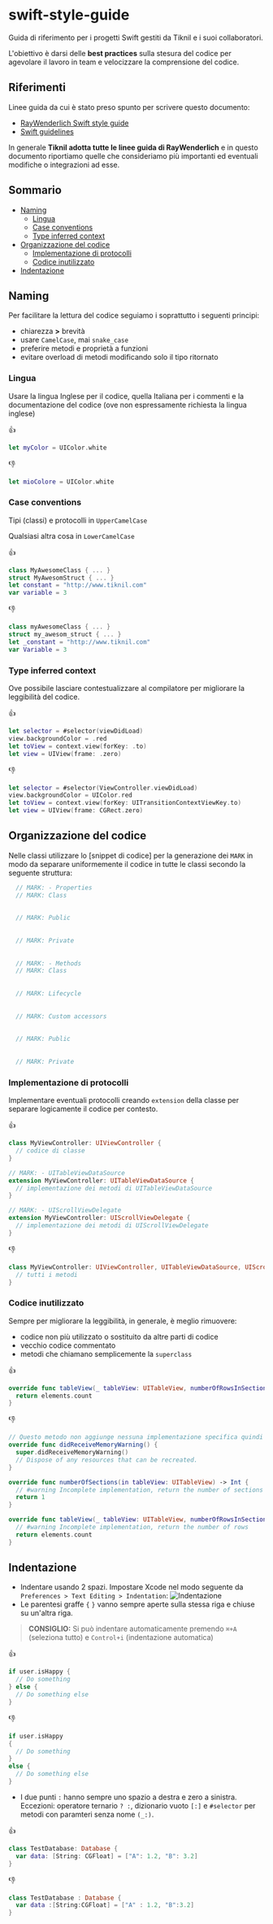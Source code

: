 # swift-style-guide
Guida di riferimento per i progetti Swift gestiti da Tiknil e i suoi collaboratori.

L'obiettivo è darsi delle **best practices** sulla stesura del codice per agevolare il lavoro in team e velocizzare la comprensione del codice.

## Riferimenti
Linee guida da cui è stato preso spunto per scrivere questo documento:
* [RayWenderlich Swift style guide](https://github.com/raywenderlich/swift-style-guide)
* [Swift guidelines](https://swift.org/documentation/api-design-guidelines/)

In generale **Tiknil adotta tutte le linee guida di RayWenderlich** e in questo documento riportiamo quelle che consideriamo più importanti ed eventuali modifiche o integrazioni ad esse.

## Sommario
* [Naming](#naming)
  * [Lingua](#lingua)
  * [Case conventions](#case-conventions)
  * [Type inferred context](#type-inferred-context)
* [Organizzazione del codice](#organizzazione-del-codice)
  * [Implementazione di protocolli](#implementazione-di-protocolli)
  * [Codice inutilizzato](#codice-inutilizzato)
* [Indentazione](#indentazione)

## Naming
Per facilitare la lettura del codice seguiamo i soprattutto i seguenti principi:
* chiarezza **>** brevità
* usare `CamelCase`, mai `snake_case`
* preferire metodi e proprietà a funzioni
* evitare overload di metodi modificando solo il tipo ritornato

### Lingua
Usare la lingua Inglese per il codice, quella Italiana per i commenti e la documentazione del codice (ove non espressamente richiesta la lingua inglese)

👍
```Swift
let myColor = UIColor.white
```

👎
```Swift
let mioColore = UIColor.white
```

### Case conventions
Tipi (classi) e protocolli in `UpperCamelCase`

Qualsiasi altra cosa in `LowerCamelCase`

👍
```Swift
class MyAwesomeClass { ... }
struct MyAwesomStruct { ... }
let constant = "http://www.tiknil.com"
var variable = 3
```

👎
```Swift
class myAwesomeClass { ... }
struct my_awesom_struct { ... }
let _constant = "http://www.tiknil.com"
var Variable = 3
```

### Type inferred context
Ove possibile lasciare contestualizzare al compilatore per migliorare la leggibilità del codice.

👍
```Swift
let selector = #selector(viewDidLoad)
view.backgroundColor = .red
let toView = context.view(forKey: .to)
let view = UIView(frame: .zero)
```

👎
```Swift
let selector = #selector(ViewController.viewDidLoad)
view.backgroundColor = UIColor.red
let toView = context.view(forKey: UITransitionContextViewKey.to)
let view = UIView(frame: CGRect.zero)
```

## Organizzazione del codice
Nelle classi utilizzare lo [snippet di codice] per la generazione dei `MARK` in modo da separare uniformemente il codice in tutte le classi secondo la seguente struttura:

```Swift
  // MARK: - Properties
  // MARK: Class
  
  
  // MARK: Public
  
  
  // MARK: Private
  
  
  // MARK: - Methods
  // MARK: Class
  
  
  // MARK: Lifecycle
  
  
  // MARK: Custom accessors
  
  
  // MARK: Public
  
  
  // MARK: Private
```

### Implementazione di protocolli
Implementare eventuali protocolli creando `extension` della classe per separare logicamente il codice per contesto.

👍
```Swift
class MyViewController: UIViewController {
  // codice di classe
}

// MARK: - UITableViewDataSource
extension MyViewController: UITableViewDataSource {
  // implementazione dei metodi di UITableViewDataSource
}

// MARK: - UIScrollViewDelegate
extension MyViewController: UIScrollViewDelegate {
  // implementazione dei metodi di UIScrollViewDelegate
}
```

👎
```Swift
class MyViewController: UIViewController, UITableViewDataSource, UIScrollViewDelegate {
  // tutti i metodi
}
```

### Codice inutilizzato
Sempre per migliorare la leggibilità, in generale, è meglio rimuovere:
* codice non più utilizzato o sostituito da altre parti di codice
* vecchio codice commentato
* metodi che chiamano semplicemente la `superclass`

👍
```Swift
override func tableView(_ tableView: UITableView, numberOfRowsInSection section: Int) -> Int {
  return elements.count
}
```

👎
```Swift
// Questo metodo non aggiunge nessuna implementazione specifica quindi è meglio ometterlo
override func didReceiveMemoryWarning() {
  super.didReceiveMemoryWarning()
  // Dispose of any resources that can be recreated.
}

override func numberOfSections(in tableView: UITableView) -> Int {
  // #warning Incomplete implementation, return the number of sections
  return 1
}

override func tableView(_ tableView: UITableView, numberOfRowsInSection section: Int) -> Int {
  // #warning Incomplete implementation, return the number of rows
  return elements.count
}
```

## Indentazione
* Indentare usando 2 spazi. Impostare Xcode nel modo seguente da `Preferences > Text Editing > Indentation`:
![Indentazione](https://github.com/tiknil/swift-style-guide/blob/master/images/indentation.png)
* Le parentesi graffe `{` `}` vanno sempre aperte sulla stessa riga e chiuse su un'altra riga.
> **CONSIGLIO:** Si può indentare automaticamente premendo `⌘+A` (seleziona tutto) e `Control+i` (indentazione automatica)

👍
```Swift
if user.isHappy {
  // Do something
} else {
  // Do something else
}
```

👎
```Swift
if user.isHappy
{
  // Do something
}
else {
  // Do something else
}
```

* I due punti `:` hanno sempre uno spazio a destra e zero a sinistra. Eccezioni: operatore ternario `? :`, dizionario vuoto `[:]` e `#selector` per metodi con paramteri senza nome `(_:)`.

👍
```Swift
class TestDatabase: Database {
  var data: [String: CGFloat] = ["A": 1.2, "B": 3.2]
}
```

👎
```Swift
class TestDatabase : Database {
  var data :[String:CGFloat] = ["A" : 1.2, "B":3.2]
}
```
